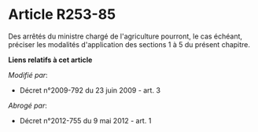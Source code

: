 # Article R253-85

Des arrêtés du ministre chargé de l'agriculture pourront, le cas échéant, préciser les modalités d'application  des sections
1 à 5 du présent chapitre.

**Liens relatifs à cet article**

_Modifié par_:

  - Décret n°2009-792 du 23 juin 2009 - art. 3

_Abrogé par_:

  - Décret n°2012-755 du 9 mai 2012 - art. 1
